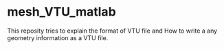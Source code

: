 # mesh_VTU_matlab
This reposity tries to explain the format of VTU file and How to write a any geometry information as a VTU file. 
